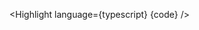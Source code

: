 <script lang="ts">
  import { Highlight } from 'svelte-rune-highlight';
  import typescript from "svelte-rune-highlight/languages/typescript";
  const code = "const add = (a: number, b: number) => a + b;";
</script>

<Highlight language={typescript} {code} />
